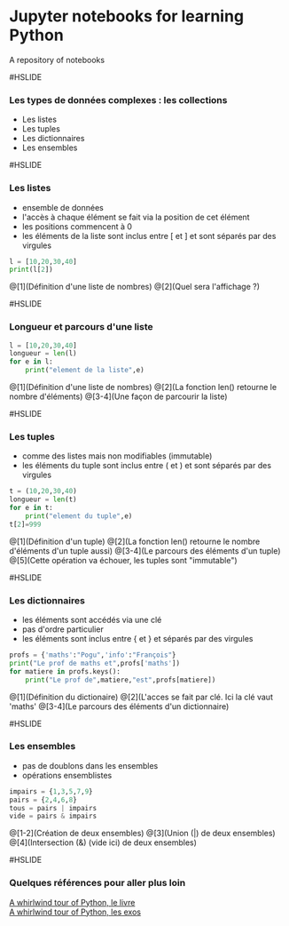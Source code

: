 # Jupyter notebooks for learning Python

A repository of notebooks

#HSLIDE

### Les types de données complexes : les collections

- Les listes
- Les tuples
- Les dictionnaires
- Les ensembles

#HSLIDE

### Les listes

- ensemble de données
- l'accès à chaque élément se fait via la position de cet élément
- les positions commencent à 0
- les éléments de la liste sont inclus entre [ et ] et sont séparés par des virgules

```python
l = [10,20,30,40]
print(l[2])
```
@[1](Définition d'une liste de nombres)
@[2](Quel sera l'affichage ?)

#HSLIDE

### Longueur et parcours d'une liste

```python
l = [10,20,30,40]
longueur = len(l)
for e in l:
    print("element de la liste",e)
```
@[1](Définition d'une liste de nombres)
@[2](La fonction len() retourne le nombre d'éléments)
@[3-4](Une façon de parcourir la liste)

#HSLIDE

### Les tuples

- comme des listes mais non modifiables (immutable)
- les éléments du tuple sont inclus entre ( et ) et sont séparés par des virgules

```python
t = (10,20,30,40)
longueur = len(t)
for e in t:
    print("element du tuple",e)
t[2]=999
```
@[1](Définition d'un tuple)
@[2](La fonction len() retourne le nombre d'éléments d'un tuple aussi)
@[3-4](Le parcours des éléments d'un tuple)
@[5](Cette opération va échouer, les tuples sont "immutable")

#HSLIDE

### Les dictionnaires

- les éléments sont accédés via une clé
- pas d'ordre particulier
- les éléments sont inclus entre { et } et séparés par des virgules

```python
profs = {'maths':"Pogu",'info':"François"}
print("Le prof de maths et",profs['maths'])
for matiere in profs.keys():
    print("Le prof de",matiere,"est",profs[matiere])
```
@[1](Définition du dictionaire)
@[2](L'acces se fait par clé. Ici la clé vaut 'maths'
@[3-4](Le parcours des éléments d'un dictionnaire)

#HSLIDE

### Les ensembles

- pas de doublons dans les ensembles
- opérations ensemblistes

```python
impairs = {1,3,5,7,9}
pairs = {2,4,6,8}
tous = pairs | impairs
vide = pairs & impairs
```
@[1-2](Création de deux ensembles)
@[3](Union (|) de deux ensembles)
@[4](Intersection (&) (vide ici) de deux ensembles)

#HSLIDE

### Quelques références pour aller plus loin

[A whirlwind tour of Python, le livre](http://www.oreilly.com/programming/free/files/a-whirlwind-tour-of-python.pdf)
<br>
[A whirlwind tour of Python, les exos](https://github.com/jakevdp/WhirlwindTourOfPython)
